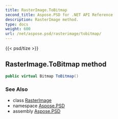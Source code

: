 ```yaml
---
title: RasterImage.ToBitmap
second_title: Aspose.PSD for .NET API Reference
description: RasterImage method. 
type: docs
weight: 600
url: /net/aspose.psd/rasterimage/tobitmap/
---
```

{{< psd/tize >}}
## RasterImage.ToBitmap method

```csharp
public virtual Bitmap ToBitmap()
```

### See Also

* class [RasterImage](../)
* namespace [Aspose.PSD](../../rasterimage/)
* assembly [Aspose.PSD](../../../)


